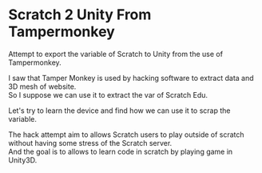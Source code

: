 # Scratch 2 Unity From Tampermonkey  

Attempt to export the variable of Scratch to Unity from the use of Tampermonkey.  

I saw that Tamper Monkey is used by hacking software to extract data and 3D mesh of website.  
So I suppose we can use it to extract the var of Scratch Edu.  

Let's try to learn the device and find how we can use it to scrap the variable.  

The hack attempt aim to allows Scratch users to play outside of scratch without having some stress of the Scratch server.  
And the goal is to allows to learn code in scratch by playing game in Unity3D.   

